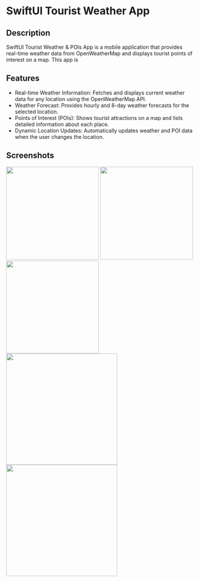 # SwiftUI Tourist Weather App

## Description
SwiftUI Tourist Weather & POIs App is a mobile application that provides real-time weather data from OpenWeatherMap and displays tourist points of interest on a map. This app is 

## Features
+ Real-time Weather Information: Fetches and displays current weather data for any location using the OpenWeatherMap API.
+ Weather Forecast: Provides hourly and 8-day weather forecasts for the selected location.
+ Points of Interest (POIs): Shows tourist attractions on a map and lists detailed information about each place.
+ Dynamic Location Updates: Automatically updates weather and POI data when the user changes the location.

## Screenshots

<img src="https://github.com/ChitharaKarunasekera/SwiftUI-Tourist-Weather-App/assets/78892816/930b609d-b3c9-4f05-a357-1e3b59d5edc6" width="250">
<img src="https://github.com/ChitharaKarunasekera/SwiftUI-Tourist-Weather-App/assets/78892816/dfc87945-334d-4b67-ae95-13c5ad166889" width="250">
<img src="https://github.com/ChitharaKarunasekera/SwiftUI-Tourist-Weather-App/assets/78892816/86eec247-423e-4ea1-aa5a-9a974be88ef0" width="250">
<img src="https://github.com/ChitharaKarunasekera/SwiftUI-Tourist-Weather-App/assets/78892816/09c38f9d-0dae-4512-ae22-b326e94da8ea" width="300">
<img src="https://github.com/ChitharaKarunasekera/SwiftUI-Tourist-Weather-App/assets/78892816/9705904e-43e4-4d60-904c-2cf1dc40e0ab"
width="300">

